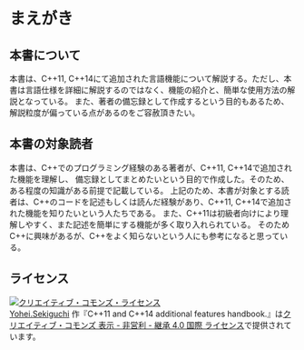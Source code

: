 # まえがき

## 本書について
本書は、C++11, C++14にて追加された言語機能について解説する。ただし、本書は言語仕様を詳細に解説するのではなく、機能の紹介と、簡単な使用方法の解説となっている。
また、著者の備忘録として作成するという目的もあるため、解説粒度が偏っている点があるのをご容赦頂きたい。

## 本書の対象読者
本書は、C++でのプログラミング経験のある著者が、C++11, C++14で追加された機能を理解し、
備忘録としてまとめたいという目的で作成した。そのため、ある程度の知識がある前提で記載している。
上記のため、本書が対象とする読者は、C++のコードを記述もしくは読んだ経験があり、C++11, C++14で追加された機能を知りたいという人たちである。
また、C++11は初級者向けにより理解しやすく、また記述を簡単にする機能が多く取り入れられている。
そのためC++に興味があるが、C++をよく知らないという人にも参考になると思っている。

## ライセンス
<a rel="license" href="http://creativecommons.org/licenses/by-nc-sa/4.0/"><img alt="クリエイティブ・コモンズ・ライセンス" style="border-width:0" src="https://i.creativecommons.org/l/by-nc-sa/4.0/88x31.png" /></a><br /><a xmlns:cc="http://creativecommons.org/ns#" href="https://www.gitbook.com/book/yohe/cpp-14/details" property="cc:attributionName" rel="cc:attributionURL">Yohei.Sekiguchi</a> 作『<span xmlns:dct="http://purl.org/dc/terms/" property="dct:title">C++11 and C++14 additional features handbook.</span>』は<a rel="license" href="http://creativecommons.org/licenses/by-nc-sa/4.0/">クリエイティブ・コモンズ 表示 - 非営利 - 継承 4.0 国際 ライセンス</a>で提供されています。
